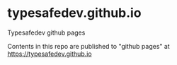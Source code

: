 # typesafedev.github.io
Typesafedev github pages

Contents in this repo are published to "github pages" at https://typesafedev.github.io
